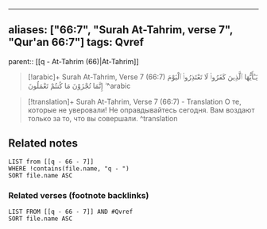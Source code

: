 
---
aliases: ["66:7", "Surah At-Tahrim, verse 7", "Qur'an 66:7"]
tags: Qvref
---

parent:: [[q - At-Tahrim (66)|At-Tahrim]]

> [!arabic]+ Surah At-Tahrim, Verse 7 (66:7)
> <span class="quran-arabic">يَـٰٓأَيُّهَا ٱلَّذِينَ كَفَرُوا۟ لَا تَعْتَذِرُوا۟ ٱلْيَوْمَ ۖ إِنَّمَا تُجْزَوْنَ مَا كُنتُمْ تَعْمَلُونَ</span>
^arabic

> [!translation]+ Surah At-Tahrim, Verse 7 (66:7) - Translation
> О те, которые не уверовали! Не оправдывайтесь сегодня. Вам воздают только за то, что вы совершали.
^translation



## Related notes
```dataview
LIST from [[q - 66 - 7]]
WHERE !contains(file.name, "q - ")
SORT file.name ASC
```

### Related verses (footnote backlinks)
```dataview
LIST FROM [[q - 66 - 7]] AND #Qvref
SORT file.name ASC
```

